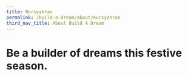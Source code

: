 ```yaml
---
title: Nursyahran
permalink: /build-a-dream/about/nursyahran
third_nav_title: About Build A Dream
---
```


# Be a builder of dreams this festive season.
